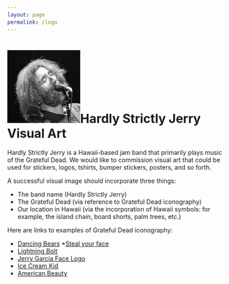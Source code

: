 ```yaml
---
layout: page
permalink: /logo
---
```

<h1><img class="ui avatar image" src="/images/jerryavatar.jpg">Hardly Strictly Jerry Visual Art</h1>

Hardly Strictly Jerry is a Hawaii-based jam band that primarily plays music of the Grateful Dead. We would like to commission visual art that could be used for stickers, logos, tshirts, bumper stickers, posters, and so forth. 

A successful visual image should incorporate three things:

  * The band name (Hardly Strictly Jerry)
  * The Grateful Dead (via reference to Grateful Dead iconography)
  * Our location in Hawaii (via the incorporation of Hawaii symbols: for example, the island chain, board shorts, palm trees, etc.)
  
Here are links to examples of Grateful Dead iconography:

  * [Dancing Bears](https://www.google.com/search?biw=1636&bih=997&tbm=isch&sxsrf=ACYBGNRiSoHP1a270tNbpu8CWf0vHdYt9w%3A1572311820673&sa=1&ei=DJO3XcffKNb2-gTz87LwAw&q=grateful+dead+dancing+bears&oq=grateful+dead+dancing+bears&gs_l=img.3..0i67j0l9.109938.119375..119501...13.0..0.147.4229.0j37......0....1..gws-wiz-img.......35i39j0i10j0i10i24.fHdtLG8sfXM&ved=0ahUKEwjHlbD8pcDlAhVWu54KHfO5DD4Q4dUDCAc&uact=5)
  *[Steal your face](https://www.google.com/search?biw=1636&bih=997&tbm=isch&sxsrf=ACYBGNTW-S_pcZIMOYnG8-j2CpGLBFWcJg%3A1572312006886&sa=1&ei=xpO3XYvaNYuJ-gSE_7_wBw&q=grateful+dead+steal+your+face&oq=grateful+dead+steal+your+face&gs_l=img.3..0l10.8155.13069..13162...0.0..0.136.1778.0j16......0....1..gws-wiz-img.......35i39j0i67._mz1iro0sKQ&ved=0ahUKEwiL1ZXVpsDlAhWLhJ4KHYT_D34Q4dUDCAc&uact=5)
  * [Lightning Bolt](https://www.google.com/search?biw=1636&bih=997&tbm=isch&sxsrf=ACYBGNQtcXg4PJwzjA7DlgrAeVJ8s0yfsA%3A1572312020979&sa=1&ei=1JO3XYOtO4Xb-gTa-rT4Aw&q=grateful+dead+lightning+bolt&oq=grateful+dead+lightning+bolt&gs_l=img.3..0l10.19619.21934..22070...0.0..0.172.1751.0j14......0....1..gws-wiz-img.......35i39.G1LdOFUC4Hw&ved=0ahUKEwiD5_HbpsDlAhWFrZ4KHVo9DT8Q4dUDCAc&uact=5)
  * [Jerry Garcia Face Logo](https://www.google.com/search?biw=1636&bih=997&tbm=isch&sxsrf=ACYBGNTq_v6O1uL5S898hgg8IeaMxqq_iw%3A1572312043972&sa=1&ei=65O3XbX6OpHS-gS77YPgCg&q=jerry+garcia+logo&oq=jerry+garcia+logo&gs_l=img.3..35i39j0i8i30l2.19001.21710..22038...0.0..0.151.1990.0j17......0....1..gws-wiz-img.......0i67j0j0i30j0i24.tV8rbuCBhWg&ved=0ahUKEwj1m-3mpsDlAhURqZ4KHbv2AKwQ4dUDCAc&uact=5)
  * [Ice Cream Kid](https://www.google.com/search?biw=1636&bih=997&tbm=isch&sxsrf=ACYBGNTpFoNw8JdzHK8BD3YCRCLhNzcd8w%3A1572312089867&sa=1&ei=GZS3XZnHNI_c-gTT25uQCw&q=grateful+dead+ice+cream+kid&oq=grateful+dead+ice+cream+kid&gs_l=img.3..0l2j0i8i30j0i24l3.26951.35893..36087...14.0..0.148.4454.0j39......0....1..gws-wiz-img.......35i39j0i67j0i10j0i5i30j0i10i30j0i30j0i10i24.TxGVNqY9RAY&ved=0ahUKEwjZt978psDlAhUPrp4KHdPtBrIQ4dUDCAc&uact=5)
  * [American Beauty](https://www.google.com/search?biw=1636&bih=997&tbm=isch&sxsrf=ACYBGNTcqMPrK8a8s584_yVVtPZOCC_jBA%3A1572312126999&sa=1&ei=PpS3XabSPJT--gTdjL64CQ&q=grateful+dead+american+beauty&oq=grateful+dead+american+beauty&gs_l=img.3..0l6j0i30l3j0i8i30.22919.27395..27691...4.0..0.126.2391.0j21......0....1..gws-wiz-img.......35i39j0i24.xUYmbb_xjt8&ved=0ahUKEwim6biOp8DlAhUUv54KHV2GD5cQ4dUDCAc&uact=5)





